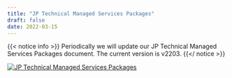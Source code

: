 ```yaml
---
title: "JP Technical Managed Services Packages"
draft: false
date: 2022-03-15
---
```

{{< notice info >}}
Periodically we will update our JP Technical Managed Services Packages
document. The current version is v2203.
{{</ notice >}}

[![JP Technical Managed Services
Packages](/images/JPTechnical_MSP.png)](/JPTechnical_MSP.pdf)
